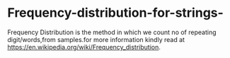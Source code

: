 # Frequency-distribution-for-strings-
Frequency Distribution  is the method in which we count no of repeating digit/words,from samples.for more information kindly
read at https://en.wikipedia.org/wiki/Frequency_distribution.

